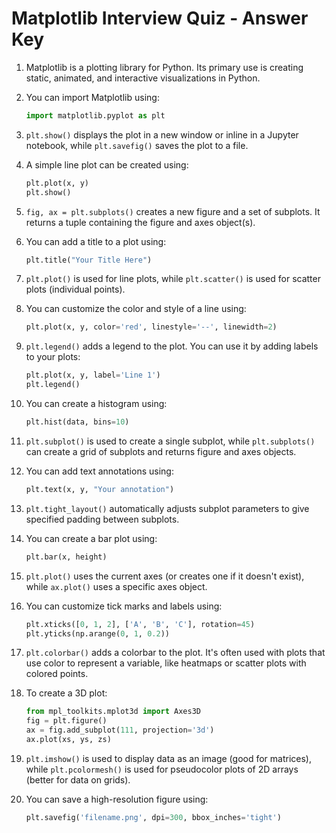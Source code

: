 # Matplotlib Interview Quiz - Answer Key

1. Matplotlib is a plotting library for Python. Its primary use is creating static, animated, and interactive visualizations in Python.

2. You can import Matplotlib using:
   ```python
   import matplotlib.pyplot as plt
   ```

3. `plt.show()` displays the plot in a new window or inline in a Jupyter notebook, while `plt.savefig()` saves the plot to a file.

4. A simple line plot can be created using:
   ```python
   plt.plot(x, y)
   plt.show()
   ```

5. `fig, ax = plt.subplots()` creates a new figure and a set of subplots. It returns a tuple containing the figure and axes object(s).

6. You can add a title to a plot using:
   ```python
   plt.title("Your Title Here")
   ```

7. `plt.plot()` is used for line plots, while `plt.scatter()` is used for scatter plots (individual points).

8. You can customize the color and style of a line using:
   ```python
   plt.plot(x, y, color='red', linestyle='--', linewidth=2)
   ```

9. `plt.legend()` adds a legend to the plot. You can use it by adding labels to your plots:
   ```python
   plt.plot(x, y, label='Line 1')
   plt.legend()
   ```

10. You can create a histogram using:
    ```python
    plt.hist(data, bins=10)
    ```

11. `plt.subplot()` is used to create a single subplot, while `plt.subplots()` can create a grid of subplots and returns figure and axes objects.

12. You can add text annotations using:
    ```python
    plt.text(x, y, "Your annotation")
    ```

13. `plt.tight_layout()` automatically adjusts subplot parameters to give specified padding between subplots.

14. You can create a bar plot using:
    ```python
    plt.bar(x, height)
    ```

15. `plt.plot()` uses the current axes (or creates one if it doesn't exist), while `ax.plot()` uses a specific axes object.

16. You can customize tick marks and labels using:
    ```python
    plt.xticks([0, 1, 2], ['A', 'B', 'C'], rotation=45)
    plt.yticks(np.arange(0, 1, 0.2))
    ```

17. `plt.colorbar()` adds a colorbar to the plot. It's often used with plots that use color to represent a variable, like heatmaps or scatter plots with colored points.

18. To create a 3D plot:
    ```python
    from mpl_toolkits.mplot3d import Axes3D
    fig = plt.figure()
    ax = fig.add_subplot(111, projection='3d')
    ax.plot(xs, ys, zs)
    ```

19. `plt.imshow()` is used to display data as an image (good for matrices), while `plt.pcolormesh()` is used for pseudocolor plots of 2D arrays (better for data on grids).

20. You can save a high-resolution figure using:
    ```python
    plt.savefig('filename.png', dpi=300, bbox_inches='tight')
    ```
